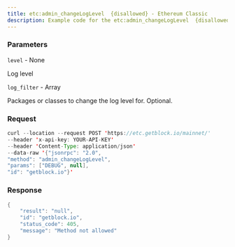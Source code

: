 ```yaml
---
title: etc:admin_changeLogLevel  {disallowed} - Ethereum Classic
description: Example code for the etc:admin_changeLogLevel  {disallowed} json-rpc method. Сomplete guide on how to use etc:admin_changeLogLevel  {disallowed} json-rpc in GetBlock.io Web3 documentation.
---
```


### Parameters


`level` - None

Log level

`log_filter` - Array

Packages or classes to change the log level for. Optional.

### Request

``` java
curl --location --request POST 'https://etc.getblock.io/mainnet/' 
--header 'x-api-key: YOUR-API-KEY' 
--header 'Content-Type: application/json' 
--data-raw '{"jsonrpc": "2.0",
"method": "admin_changeLogLevel",
"params": ["DEBUG", null],
"id": "getblock.io"}'
```

###  Response

``` java
{
    "result": "null",
    "id": "getblock.io",
    "status_code": 405,
    "message": "Method not allowed"
}
```

